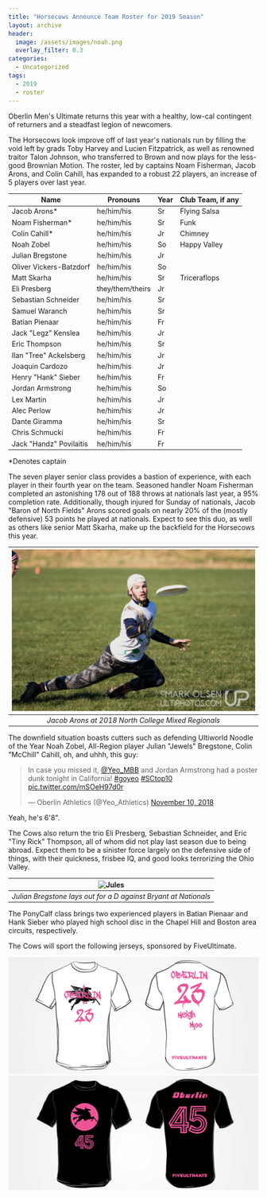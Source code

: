 ```yaml
---
title: "Horsecows Announce Team Roster for 2019 Season"
layout: archive
header:
  image: /assets/images/noah.png
  overlay_filter: 0.3
categories:
  - Uncategorized
tags:
  - 2019
  - roster
---
```

Oberlin Men's Ultimate returns this year with a healthy, low-cal contingent of returners and a steadfast legion of newcomers. 

The Horsecows look improve off of last year's nationals run by filling the void left by grads Toby Harvey and Lucien Fitzpatrick, as well as renowned traitor Talon Johnson, who transferred to Brown and now plays for the less-good Brownian Motion. The roster, led by captains Noam Fisherman, Jacob Arons, and Colin Cahill, has expanded to a robust 22 players, an increase of 5 players over last year. 

|     Name                |     Pronouns     | Year | Club Team, if any | 
|-------------------------|------------------|------|-------------------| 
| Jacob Arons*            | he/him/his       | Sr   | Flying Salsa      | 
| Noam Fisherman*         | he/him/his       | Sr   | Funk              | 
| Colin Cahill*           | he/him/his       | Jr   | Chimney           | 
| Noah Zobel              | he/him/his       | So   | Happy Valley      | 
| Julian Bregstone        | he/him/his       | Jr   |                   | 
| Oliver Vickers-Batzdorf | he/him/his       | So   |                   | 
| Matt Skarha             | he/him/his       | Sr   | Triceraflops      | 
| Eli Presberg            | they/them/theirs | Jr   |                   | 
| Sebastian Schneider     | he/him/his       | Sr   |                   | 
| Samuel Waranch          | he/him/his       | Sr   |                   | 
| Batian Pienaar          | he/him/his       | Fr   |                   | 
| Jack "Legz" Kenslea     | he/him/his       | Jr   |                   | 
| Eric Thompson           | he/him/his       | Sr   |                   | 
| Ilan "Tree" Ackelsberg  | he/him/his       | Jr   |                   | 
| Joaquin Cardozo         | he/him/his       | Jr   |                   | 
| Henry "Hank" Sieber     | he/him/his       | Fr   |                   | 
| Jordan Armstrong        | he/him/his       | So   |                   | 
| Lex Martin              | he/him/his       | Jr   |                   | 
| Alec Perlow             | he/him/his       | Jr   |                   | 
| Dante Giramma           | he/him/his       | Sr   |                   | 
| Chris Schmucki          | he/him/his       | Fr   |                   | 
| Jack "Handz" Povilaitis | he/him/his       | Fr   |                   | 

\*Denotes captain

The seven player senior class provides a bastion of experience, with each player in their fourth year on the team. Seasoned handler Noam Fisherman completed an astonishing 178 out of 188 throws at nationals last year, a 95% completion rate. Additionally, though injured for Sunday of nationals, Jacob "Baron of North Fields" Arons scored goals on nearly 20% of the (mostly defensive) 53 points he played at nationals. Expect to see this duo, as well as others like senior Matt Skarha, make up the backfield for the Horsecows this year. 

| ![](/assets/images/jaco.png) | 
|:--:| 
| *Jacob Arons at 2018 North College Mixed Regionals* |



The downfield situation boasts cutters such as defending Ultiworld Noodle of the Year Noah Zobel, All-Region player Julian "Jewels" Bregstone, Colin "McChill" Cahill, oh, and uhhh, this guy: 

<blockquote class="twitter-tweet"><p lang="en" dir="ltr">In case you missed it, <a href="https://twitter.com/Yeo_MBB?ref_src=twsrc%5Etfw">@Yeo_MBB</a> and Jordan Armstrong had a poster dunk tonight in California! <a href="https://twitter.com/hashtag/goyeo?src=hash&amp;ref_src=twsrc%5Etfw">#goyeo</a> <a href="https://twitter.com/hashtag/SCtop10?src=hash&amp;ref_src=twsrc%5Etfw">#SCtop10</a> <a href="https://t.co/mSOeH97d0r">pic.twitter.com/mSOeH97d0r</a></p>&mdash; Oberlin Athletics (@Yeo_Athletics) <a href="https://twitter.com/Yeo_Athletics/status/1061156535357689856?ref_src=twsrc%5Etfw">November 10, 2018</a></blockquote> <script async src="https://platform.twitter.com/widgets.js" charset="utf-8"></script>

Yeah, he's 6'8". 

The Cows also return the trio Eli Presberg, Sebastian Schneider, and Eric "Tiny Rick" Thompson, all of whom did not play last season due to being abroad. Expect them to be a sinister force largely on the defensive side of things, with their quickness, frisbee IQ, and good looks terrorizing the Ohio Valley. 

| ![Jules](https://media.giphy.com/media/4JUmQ8YgXbO48aacYR/giphy.gif) | 
|:--:| 
| *Julian Bregstone lays out for a D against Bryant at Nationals* |


The PonyCalf class brings two experienced players in Batian Pienaar and Hank Sieber who played high school disc in the Chapel Hill and Boston area circuits, respectively. 

The Cows will sport the following jerseys, sponsored by FiveUltimate. 

![](/assets/images/light.png)
![](/assets/images/dark.png)